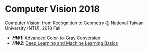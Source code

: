# Computer Vision 2018
Computer Vision: from Recognition to Geometry @ National Taiwan University (NTU), 2018 Fall

* ***HW1***: [Advanced Color-to-Gray Conversion](https://github.com/fanoping/Computer-Vision/tree/master/hw1)
* ***HW2***: [Deep Learning and Machine Learning Basics](https://github.com/fanoping/Computer-Vision/tree/master/hw2)
